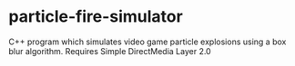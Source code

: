 # particle-fire-simulator
C++ program which simulates video game particle explosions using a box blur algorithm. 
Requires Simple DirectMedia Layer 2.0
